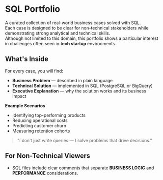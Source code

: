 # SQL Portfolio

A curated collection of real-world business cases solved with SQL.  
Each case is designed to be clear for non-technical stakeholders while demonstrating strong analytical and technical skills.  
Although not limited to this domain, this portfolio shows a particular interest in challenges often seen in **tech startup** environments.

## What's Inside
For every case, you will find:
- **Business Problem** — described in plain language
- **Technical Solution** — implemented in SQL (PostgreSQL or BigQuery)
- **Executive Explanation** — why the solution works and its business impact

**Example Scenarios**
- Identifying top-performing products
- Reducing operational costs
- Predicting customer churn
- Measuring retention cohorts

> "I don't just write queries — I solve problems that drive decisions."

## For Non-Technical Viewers
- SQL files include clear comments that separate **BUSINESS LOGIC** and **PERFORMANCE** considerations.
